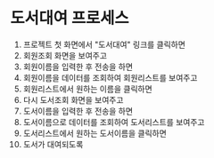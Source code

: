 # 도서대여 프로세스
1. 프로젝트 첫 화면에서 "도서대여" 링크를 클릭하면
2. 회원조회 화면을 보여주고
3. 회원이름을 입력한 후 전송을 하면
4. 회원이름을 데이터를 조회하여 회원리스트를 보여주고
5. 회원리스트에서 원하는 이름을 클릭하면
6. 다시 도서조회 화면을 보여주고
7. 도서이름을 입력한 후 전송을 하면
8. 도서이름으로 데이터를 조회하여 도서리스트를 보여주고
9. 도서리스트에서 원하는 도서이름을 클릭하면
10. 도서가 대여되도록